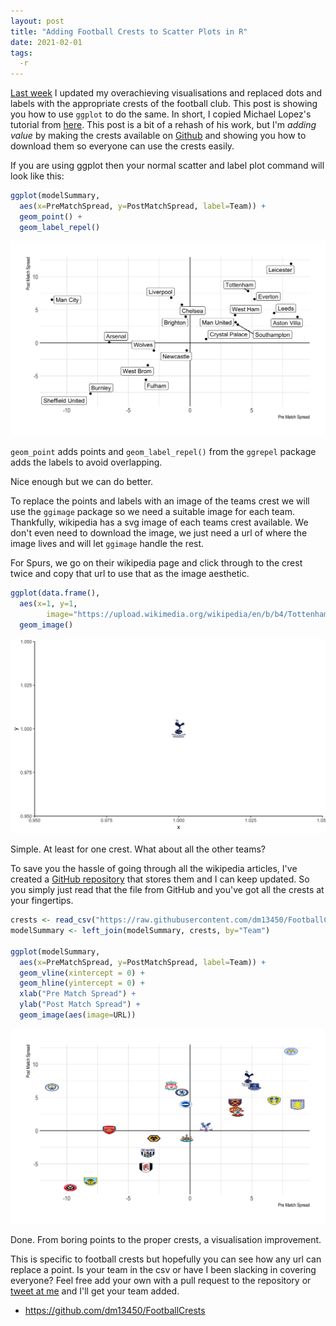 ```yaml
---
layout: post
title: "Adding Football Crests to Scatter Plots in R"
date: 2021-02-01
tags:
  -r
---
```


[Last week](https://dm13450.github.io/2021/01/25/ExpGoalsUpdate.html) I
updated my overachieving visualisations and replaced dots and labels
with the appropriate crests of the football club. This post is showing
you how to use `ggplot` to do the same. In short, I copied Michael
Lopez's tutorial from
[here](https://statsbylopez.netlify.app/post/nfl-team-logos-using-ggimage).
This post is a bit of a rehash of his work, but I'm *adding value* by making the crests
available on [Github](https://github.com/dm13450/FootballCrests) and
showing you how to download them so everyone can use the crests
easily. 

If you are using ggplot then your normal scatter and label plot command will look like this:

``` r
ggplot(modelSummary, 
  aes(x=PreMatchSpread, y=PostMatchSpread, label=Team)) + 
  geom_point() + 
  geom_label_repel()
```

![](/assets/prepostgoals_files/E0_Results.png )

`geom_point` adds points and `geom_label_repel()` from the `ggrepel`
package adds the labels to avoid overlapping.

Nice enough but we can do better. 

To replace the points and labels with an image of the teams crest we
will use the `ggimage` package so we need a suitable image for each
team. Thankfully, wikipedia has a svg image of each teams crest
available. We don't even need to download the image, we just need a
url of where the image lives and will let `ggimage` handle the rest.

For Spurs, we go on their wikipedia page and click through to the crest twice and copy that url to use that as the image aesthetic.

``` r
ggplot(data.frame(),
  aes(x=1, y=1,
        image="https://upload.wikimedia.org/wikipedia/en/b/b4/Tottenham_Hotspur.svg")) +
  geom_image()
```

![](/assets/prepostgoals_files/spursExample.png)

Simple. At least for one crest. What about all the other teams?

To save you the hassle of going through all the wikipedia articles, I've created a [GitHub repository](https://github.com/dm13450/FootballCrests) that stores them and I can keep updated. So you simply just read that the file from GitHub and you've got all the crests at your fingertips.

```r
crests <- read_csv("https://raw.githubusercontent.com/dm13450/FootballCrests/main/crest.csv")
modelSummary <- left_join(modelSummary, crests, by="Team")

ggplot(modelSummary, 
  aes(x=PreMatchSpread, y=PostMatchSpread, label=Team)) + 
  geom_vline(xintercept = 0) + 
  geom_hline(yintercept = 0) +
  xlab("Pre Match Spread") + 
  ylab("Post Match Spread") + 
  geom_image(aes(image=URL))
```

![](/assets/prepostgoals_files/E0_ResultsCrest.png)

Done. From boring points to the proper crests, a visualisation
improvement.

This is specific to football crests but hopefully
you can see how any url can replace a point. Is your team in the csv
or have I been slacking in covering everyone? Feel free add your own
with a pull request to the repository or [tweet at me](https://twitter.com/DeanMarkwick) and I'll get your
team added. 

* <https://github.com/dm13450/FootballCrests>

